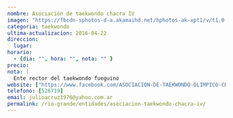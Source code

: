 ```yaml
---
nombre: Asociación de taekwondo chacra IV
imagen: "https://fbcdn-sphotos-d-a.akamaihd.net/hphotos-ak-xpt1/v/t1.0-9/10487240_678066495598236_228271742839539164_n.jpg?oh=fe09c069dc6e7b25d9b6c83ab6d0d300&oe=57AC00CB&__gda__=1467307648_140755773ed0e045413dd202a5bac42c"
categoria: taekwondo
ultima-actualizacion: 2016-04-22
direccion: 
  lugar: 
horario: 
  - {dia: "", hora: "", nota: "" }
precio: 
nota: | 
  Ente rector del taekwondo fueguino
website: ["https://www.facebook.com/ASOCIACION-DE-TAEKWONDO-OLIMPICO-CHACRA-IV-TIERRA-DEL-FUEGO-228028313935392/", "http://asociaciontaekwondotierradelfuego.blogspot.com/"]
telefono: [526719]
email: julioacruz1976@yahoo.com.ar
permalink: /rio-grande/entidades/asociacion-taekwondo-chacra-iv/
---
```


